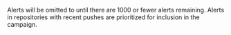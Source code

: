 Alerts will be omitted to until there are 1000 or fewer alerts remaining. Alerts in repositories with recent pushes are prioritized for inclusion in the campaign.
